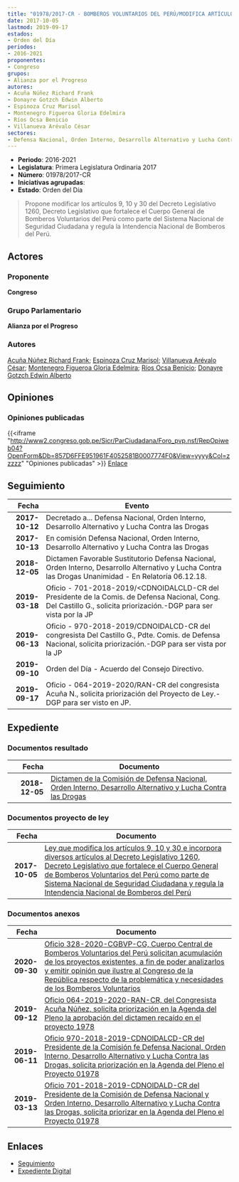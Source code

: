 ```yaml
---
title: "01978/2017-CR - BOMBEROS VOLUNTARIOS DEL PERÚ/MODIFICA ARTÍCULOS 9, 10, 30 DEL DECRETO LEGISLATIVO 1260, DECRETO LEGISLATIVO QUE FORTALECE EL CUERPO GENERAL DE..."
date: 2017-10-05
lastmod: 2019-09-17
estados:
- Orden del Día
periodos:
- 2016-2021
proponentes:
- Congreso
grupos:
- Alianza por el Progreso
autores:
- Acuña Núñez Richard Frank
- Donayre Gotzch Edwin Alberto
- Espinoza Cruz Marisol
- Montenegro Figueroa Gloria Edelmira
- Ríos Ocsa Benicio
- Villanueva Arévalo César
sectores:
- Defensa Nacional, Orden Interno, Desarrollo Alternativo y Lucha Contra las Drogas
---
```

- **Periodo**: 2016-2021
- **Legislatura**: Primera Legislatura Ordinaria 2017
- **Número**: 01978/2017-CR
- **Iniciativas agrupadas**: 
- **Estado**: Orden del Día

> Propone modificar los artículos 9, 10 y 30 del Decreto Legislativo 1260, Decreto Legislativo que fortalece el Cuerpo General de Bomberos Voluntarios del Perú como parte del Sistema Nacional de Seguridad Ciudadana y regula la Intendencia Nacional de Bomberos del Perú.


## Actores

### Proponente

**Congreso**

### Grupo Parlamentario

**Alianza por el Progreso**

### Autores

[Acuña Núñez Richard Frank](mailto:mailto:racuna@congreso.gob.pe); [Espinoza Cruz Marisol](mailto:mailto:mespinozac@congreso.gob.pe); [Villanueva Arévalo César](mailto:mailto:cvillanueva@congreso.gob.pe); [Montenegro Figueroa Gloria Edelmira](mailto:mailto:gmontenegrof@congreso.gob.pe); [Ríos Ocsa Benicio](mailto:mailto:brios@congreso.gob.pe); [Donayre Gotzch Edwin Alberto](mailto:mailto:edonayre@congreso.gob.pe)

## Opiniones

### Opiniones publicadas

{{<iframe "http://www2.congreso.gob.pe/Sicr/ParCiudadana/Foro_pvp.nsf/RepOpiweb04?OpenForm&Db=857D6FFE951961F4052581B0007774F0&View=yyyy&Col=zzzzz" "Opiniones publicadas" >}}
[Enlace](http://www2.congreso.gob.pe/Sicr/ParCiudadana/Foro_pvp.nsf/RepOpiweb04?OpenForm&Db=857D6FFE951961F4052581B0007774F0&View=yyyy&Col=zzzzz)


## Seguimiento

| Fecha | Evento |
|------:|--------|
| **2017-10-12** | Decretado a... Defensa Nacional, Orden Interno, Desarrollo Alternativo y Lucha Contra las Drogas |
| **2017-10-13** | En comisión Defensa Nacional, Orden Interno, Desarrollo Alternativo y Lucha Contra las Drogas |
| **2018-12-05** | Dictamen Favorable Sustitutorio Defensa Nacional, Orden Interno, Desarrollo Alternativo y Lucha Contra las Drogas Unanimidad - En Relatoría 06.12.18. |
| **2019-03-18** | Oficio - 701-2018-2019/<CDNOIDALCLD-CR del Presidente de la Comis. de Defensa Nacional, Cong. Del Castillo G., solicita priorización.-DGP para ser vista por la JP |
| **2019-06-13** | Oficio - 970-2018-2019/CDNOIDALCD-CR del congresista Del Castillo G., Pdte. Comis. de Defensa Nacional, solicita priorización.-DGP para ser vista por la JP |
| **2019-09-10** | Orden del Día - Acuerdo del Consejo Directivo. |
| **2019-09-17** | Oficio - 064-2019-2020/RAN-CR del congresista Acuña N., solicita priorización del Proyecto de Ley.-DGP para ser visto en JP. |

## Expediente

### Documentos resultado

| Fecha | Documento |
|------:|-----------|
| **2018-12-05** | [Dictamen de la Comisión de Defensa Nacional, Orden Interno, Desarrollo Alternativo y Lucha Contra las Drogas](http://www.leyes.congreso.gob.pe/Documentos/2016_2021/Dictamenes/Proyectos_de_Ley/01978DC07MAY20181205.pdf) |

### Documentos proyecto de ley

| Fecha | Documento |
|------:|-----------|
| **2017-10-05** | [Ley que modifica los artículos 9, 10 y 30 e incorpora diversos artículos al Decreto Legislativo 1260, Decreto Legislativo que fortalece el Cuerpo General de Bomberos Voluntarios del Perú como parte de Sistema Nacional de Seguridad Ciudadana y regula la Intendencia Nacional de Bomberos del Perú](http://www.leyes.congreso.gob.pe/Documentos/2016_2021/Proyectos_de_Ley_y_de_Resoluciones_Legislativas/PL0197820171005.pdf) |

### Documentos anexos

| Fecha | Documento |
|------:|-----------|
| **2020-09-30** | [Oficio 328-2020-CGBVP-CG, Cuerpo Central de Bomberos Voluntarios del Perú solicitan acumulación de los proyectos existentes, a fin de poder analizarlos y emitir opinión que ilustre al Congreso de la República respecto de la problemática y necesidades de los Bomberos Voluntarios](http://www.leyes.congreso.gob.pe/Documentos/2016_2021/Oficios/Otras_Instituciones/OFICIO-328-2020-CGBVP-CG.pdf) |
| **2019-09-12** | [Oficio 064-2019-2020-RAN-CR, del Congresista Acuña Núñez, solicita priorización en la Agenda del Pleno la aprobación del dictamen recaído en el proyecto 1978](http://www.leyes.congreso.gob.pe/Documentos/2016_2021/Oficios/Congresistas/OFICIO-064-2019-2020-RAN-CR.pdf) |
| **2019-06-11** | [Oficio 970-2018-2019-CDNOIDALCD-CR del Presidente de la Comisión fe Defensa Nacional, Orden Interno, Desarrollo Alternativo y Lucha Contra las Drogas, solicita priorización en la Agenda del Pleno el Proyecto 01978](http://www.leyes.congreso.gob.pe/Documentos/2016_2021/Oficios/Comisiones_Ordinarias/OFICIO-970-2018-2019-CDNOIDALCD-CR.pdf) |
| **2019-03-13** | [Oficio 701-2018-2019-CDNOIDALD-CR del Presidente de la Comisión de Defensa Nacional y Orden Interno, Desarrollo Alternativo y Lucha Contra las Drogas, solicita priorizar en la Agenda del Pleno el Proyecto 01978](http://www.leyes.congreso.gob.pe/Documentos/2016_2021/Oficios/Comisiones_Ordinarias/OFICIO-701-2018-2019-CDNOIDALD-CR.pdf) |

## Enlaces

- [Seguimiento](http://www2.congreso.gob.pe/Sicr/TraDocEstProc/CLProLey2016.nsf/f7fff46988ca05b1052578e100829cc7/192308aaf8a74ca9052581b1005d5c22?OpenDocument)
- [Expediente Digital](http://www2.congreso.gob.pe/Sicr/TraDocEstProc/Expvirt_2011.nsf/visbusqptramdoc1621/01978?opendocument)

